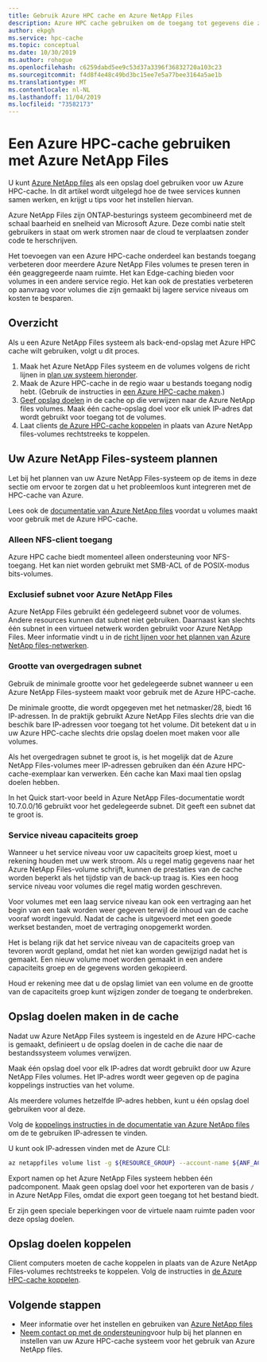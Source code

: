 ```yaml
---
title: Gebruik Azure HPC cache en Azure NetApp Files
description: Azure HPC cache gebruiken om de toegang tot gegevens die zijn opgeslagen met Azure NetApp Files te verbeteren
author: ekpgh
ms.service: hpc-cache
ms.topic: conceptual
ms.date: 10/30/2019
ms.author: rohogue
ms.openlocfilehash: c6259dabd5ee9c53d37a3396f36832720a103c23
ms.sourcegitcommit: f4d8f4e48c49bd3bc15ee7e5a77bee3164a5ae1b
ms.translationtype: MT
ms.contentlocale: nl-NL
ms.lasthandoff: 11/04/2019
ms.locfileid: "73582173"
---
```

# <a name="use-azure-hpc-cache-with-azure-netapp-files"></a>Een Azure HPC-cache gebruiken met Azure NetApp Files

U kunt [Azure NetApp files](https://azure.microsoft.com/services/netapp/) als een opslag doel gebruiken voor uw Azure HPC-cache. In dit artikel wordt uitgelegd hoe de twee services kunnen samen werken, en krijgt u tips voor het instellen hiervan.

Azure NetApp Files zijn ONTAP-besturings systeem gecombineerd met de schaal baarheid en snelheid van Microsoft Azure. Deze combi natie stelt gebruikers in staat om werk stromen naar de cloud te verplaatsen zonder code te herschrijven.

Het toevoegen van een Azure HPC-cache onderdeel kan bestands toegang verbeteren door meerdere Azure NetApp Files volumes te presen teren in één geaggregeerde naam ruimte. Het kan Edge-caching bieden voor volumes in een andere service regio. Het kan ook de prestaties verbeteren op aanvraag voor volumes die zijn gemaakt bij lagere service niveaus om kosten te besparen.

## <a name="overview"></a>Overzicht

Als u een Azure NetApp Files systeem als back-end-opslag met Azure HPC cache wilt gebruiken, volgt u dit proces.

1. Maak het Azure NetApp Files systeem en de volumes volgens de richt lijnen in [plan uw systeem hieronder](#plan-your-azure-netapp-files-system).
1. Maak de Azure HPC-cache in de regio waar u bestands toegang nodig hebt. (Gebruik de instructies in [een Azure HPC-cache maken](hpc-cache-create.md).)
1. [Geef opslag doelen](#create-storage-targets-in-the-cache) in de cache op die verwijzen naar de Azure NetApp files volumes. Maak één cache-opslag doel voor elk uniek IP-adres dat wordt gebruikt voor toegang tot de volumes.
1. Laat clients [de Azure HPC-cache koppelen](#mount-storage-targets) in plaats van Azure NetApp files-volumes rechtstreeks te koppelen.

## <a name="plan-your-azure-netapp-files-system"></a>Uw Azure NetApp Files-systeem plannen

Let bij het plannen van uw Azure NetApp Files-systeem op de items in deze sectie om ervoor te zorgen dat u het probleemloos kunt integreren met de HPC-cache van Azure.

Lees ook de [documentatie van Azure NetApp files](../azure-netapp-files/index.yml) voordat u volumes maakt voor gebruik met de Azure HPC-cache.

### <a name="nfs-client-access-only"></a>Alleen NFS-client toegang

Azure HPC cache biedt momenteel alleen ondersteuning voor NFS-toegang. Het kan niet worden gebruikt met SMB-ACL of de POSIX-modus bits-volumes.

### <a name="exclusive-subnet-for-azure-netapp-files"></a>Exclusief subnet voor Azure NetApp Files

Azure NetApp Files gebruikt één gedelegeerd subnet voor de volumes. Andere resources kunnen dat subnet niet gebruiken. Daarnaast kan slechts één subnet in een virtueel netwerk worden gebruikt voor Azure NetApp Files. Meer informatie vindt u in de [richt lijnen voor het plannen van Azure NetApp files-netwerken](../azure-netapp-files/azure-netapp-files-network-topologies.md).

### <a name="delegated-subnet-size"></a>Grootte van overgedragen subnet

Gebruik de minimale grootte voor het gedelegeerde subnet wanneer u een Azure NetApp Files-systeem maakt voor gebruik met de Azure HPC-cache.

De minimale grootte, die wordt opgegeven met het netmasker/28, biedt 16 IP-adressen. In de praktijk gebruikt Azure NetApp Files slechts drie van die beschik bare IP-adressen voor toegang tot het volume. Dit betekent dat u in uw Azure HPC-cache slechts drie opslag doelen moet maken voor alle volumes.

Als het overgedragen subnet te groot is, is het mogelijk dat de Azure NetApp Files-volumes meer IP-adressen gebruiken dan één Azure HPC-cache-exemplaar kan verwerken. Eén cache kan Maxi maal tien opslag doelen hebben.

In het Quick start-voor beeld in Azure NetApp Files-documentatie wordt 10.7.0.0/16 gebruikt voor het gedelegeerde subnet. Dit geeft een subnet dat te groot is.

### <a name="capacity-pool-service-level"></a>Service niveau capaciteits groep

Wanneer u het service niveau voor uw capaciteits groep kiest, moet u rekening houden met uw werk stroom. Als u regel matig gegevens naar het Azure NetApp Files-volume schrijft, kunnen de prestaties van de cache worden beperkt als het tijdstip van de back-up traag is. Kies een hoog service niveau voor volumes die regel matig worden geschreven.

Voor volumes met een laag service niveau kan ook een vertraging aan het begin van een taak worden weer gegeven terwijl de inhoud van de cache vooraf wordt ingevuld. Nadat de cache is uitgevoerd met een goede werkset bestanden, moet de vertraging onopgemerkt worden.

Het is belang rijk dat het service niveau van de capaciteits groep van tevoren wordt gepland, omdat het niet kan worden gewijzigd nadat het is gemaakt. Een nieuw volume moet worden gemaakt in een andere capaciteits groep en de gegevens worden gekopieerd.

Houd er rekening mee dat u de opslag limiet van een volume en de grootte van de capaciteits groep kunt wijzigen zonder de toegang te onderbreken.

## <a name="create-storage-targets-in-the-cache"></a>Opslag doelen maken in de cache

Nadat uw Azure NetApp Files systeem is ingesteld en de Azure HPC-cache is gemaakt, definieert u de opslag doelen in de cache die naar de bestandssysteem volumes verwijzen.

Maak één opslag doel voor elk IP-adres dat wordt gebruikt door uw Azure NetApp Files volumes. Het IP-adres wordt weer gegeven op de pagina koppelings instructies van het volume.

Als meerdere volumes hetzelfde IP-adres hebben, kunt u één opslag doel gebruiken voor al deze.  

Volg de [koppelings instructies in de documentatie van Azure NetApp files](../azure-netapp-files/azure-netapp-files-mount-unmount-volumes-for-virtual-machines.md) om de te gebruiken IP-adressen te vinden.

U kunt ook IP-adressen vinden met de Azure CLI:

```bash
az netappfiles volume list -g ${RESOURCE_GROUP} --account-name ${ANF_ACCOUNT} --pool-name ${POOL} --query "[].mountTargets[].ipAddress" | grep -Ee '[0-9]+[.][0-9]+[.][0-9]+[.][0-9]+' | tr -d '"' | tr -d , | sort | uniq
```

Export namen op het Azure NetApp Files systeem hebben één padcomponent. Maak geen opslag doel voor het exporteren van de basis ``/`` in Azure NetApp Files, omdat die export geen toegang tot het bestand biedt.

Er zijn geen speciale beperkingen voor de virtuele naam ruimte paden voor deze opslag doelen.

## <a name="mount-storage-targets"></a>Opslag doelen koppelen

Client computers moeten de cache koppelen in plaats van de Azure NetApp Files-volumes rechtstreeks te koppelen. Volg de instructies in [de Azure HPC-cache koppelen](hpc-cache-mount.md).

## <a name="next-steps"></a>Volgende stappen

* Meer informatie over het instellen en gebruiken van [Azure NetApp files](../azure-netapp-files/index.yml)
* [Neem contact op met de ondersteuning](hpc-cache-support-ticket.md)voor hulp bij het plannen en instellen van uw Azure HPC-cache systeem voor het gebruik van Azure NetApp files.
